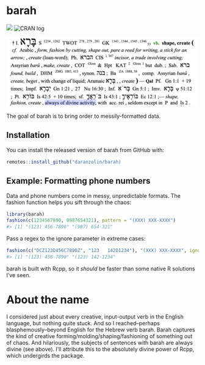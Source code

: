 
<!-- README.md is generated from README.Rmd. Please edit that file -->

# barah

<!-- badges: start -->

![](https://camo.githubusercontent.com/ea6e0ff99602c3563e3dd684abf60b30edceaeef/68747470733a2f2f696d672e736869656c64732e696f2f62616467652f6c6966656379636c652d6578706572696d656e74616c2d6f72616e67652e737667)
![CRAN log](http://www.r-pkg.org/badges/version/barah)
<!-- badges: end -->

![](inst/barahdef.png)

The goal of barah is to bring order to messily-formatted data.

## Installation

You can install the released version of barah from GitHub with:

``` r
remotes::install_github("daranzolin/barah)
```

## Example: Formatting phone numbers

Data and phone numbers come in messy, unpredictable formats. The fashion
function helps you sift through the chaos:

``` r
library(barah)
fashion(c(1234567890, 0987654321), pattern = "(XXX) XXX-XXXX")
#> [1] "(123) 456-7890" "(987) 654-321"
```

Pass a regex to the ignore parameter in extreme cases:

``` r
fashion(c("DCZ123D456C7890Z", "123   142D1234"), "(XXX) XXX-XXXX", ignore = "[DCZ]| ")
#> [1] "(123) 456-7890" "(123) 142-1234"
```

barah is built with Rcpp, so it *should* be faster than some native R
solutions I’ve seen.

# About the name

I considered just about every creative, input-output verb in the English
language, but nothing quite stuck. And so I reached–perhaps
blasphemously–beyond English for the Hebrew verb barah. Barah captures
the kind of creative forming/molding/shaping/fashioning of something out
of chaos. And hilariously, the subjects of sentences with barah are
always divine (see above). I’ll attribute this to the absolutely divine
power of Rcpp, which undergirds the package.
